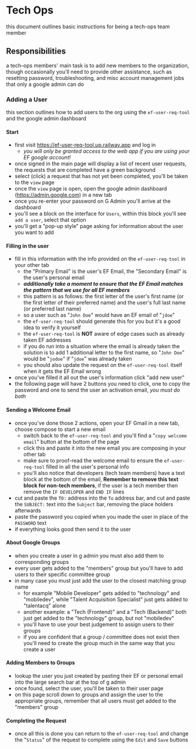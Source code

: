 # Tech Ops

this document outlines basic instructions for being a tech-ops team member

## Responsibilities

a tech-ops members' main task is to add new members to the organization, though occasionally you'll need to provide other assistance, such as resetting password, troubleshooting, and misc account management jobs that only a google admin can do

### Adding a User

this section outlines how to add users to the org using the `ef-user-req-tool` and the google admin dashboard

#### Start

- first visit https://ef-user-req-tool.up.railway.app and log in
  - _you will only be granted access to the web app if you are using your EF google account!_
- once signed in the main page will display a list of recent user requests, the requests that are completed have a green background
- select (click) a request that has not yet been completed, you'll be taken to the `view` page
- once the `view` page is open, open the google admin dashboard (https://admin.google.com) in a new tab
- once you re-enter your password on G Admin you'll arrive at the dashboard
- you'll see a block on the interface for `Users`, within this block you'll see `add a user`, select that option
- you'll get a "pop-up style" page asking for information about the user you want to add

#### Filling in the user

- fill in this information with the info provided on the `ef-user-req-tool` in your other tab
  - the "Primary Email" is the user's EF Email, the "Secondary Email" is the user's personal email
  - _**additionally take a moment to ensure that the EF Email matches the pattern that we use for all EF members**_
  - this pattern is as follows: the first letter of the user's first name (or the first letter of their preferred name) and the user's full last name (or preferred last name)
  - so a user such as "`John Doe`" would have an EF email of "`jdoe`"
  - the `ef-user-req-tool` should generate this for you but it's a good idea to verify it yourself
  - the `ef-user-req-tool` is **NOT** aware of edge cases such as already taken EF addresses
  - if you do run into a situation where the email is already taken the solution is to add 1 additional letter to the first name, so "`John Doe`" would be "`jodoe`" if "`jdoe`" was already taken
  - you should also update the request on the `ef-user-req-tool` itself when it gets the EF Email wrong
- once you've filled it all out the user's information click "add new user"
- the following page will have 2 buttons you need to click, one to copy the password and one to send the user an activation email, _you must do both_

#### Sending a Welcome Email

- once you've done those 2 actions, open your EF Gmail in a new tab, choose compose to start a new email
  - switch back to the `ef-user-req-tool` and you'll find a "`copy welcome email`" button at the bottom of the page
  - click this and paste it into the new email you are composing in your other tab
  - make sure to proof-read the welcome email to ensure the `ef-user-req-tool` filled in all the user's personal info
  - you'll also notice that developers (tech team members) have a text block at the bottom of the email, **Remember to remove this text block for non-tech members**, if the user is a tech member then remove the `IF DEVELOPER` and `END IF` lines
- cut and paste the `TO:` address into the `To` address bar, and cut and paste the `SUBJECT:` text into the `Subject` bar, removing the place holders afterwards
- paste the password you copied when you made the user in place of the `PASSWORD` text
- if everything looks good then send it to the user

#### About Google Groups

- when you create a user in g admin you must also add them to corresponding groups
- every user gets added to the "members" group but you'll have to add users to their specific committee group
- in many case you must just add the user to the closest matching group name
  - for example "Mobile Developer" gets added to "technology" and "mobiledev", while "Talent Acquisition Specialist" just gets added to "talentacq" alone
  - another example: a "Tech (Frontend)" and a "Tech (Backend)" both just get added to the "technology" group, but not "mobiledev"
  - you'll have to use your best judgement to assign users to their groups
  - if you are confident that a group / committee does not exist then you'll need to create the group much in the same way that you create a user

#### Adding Members to Groups

- lookup the user you just created by pasting their EF or personal email into the large search bar at the top of g admin
- once found, select the user, you'll be taken to their user page
- on this page scroll down to groups and assign the user to the appropriate groups, remember that all users must get added to the "members" group

#### Completing the Request

- once all this is done you can return to the `ef-user-req-tool` and change the "`Status`" of the request to complete using the `Edit` and `Save` buttons
